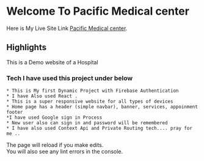 # Welcome To Pacific Medical center

Here is My Live Site Link [Pacific Medical center](https://pacific-medical-center.web.app/).

## Highlights

This is a Demo website of a Hospital

### Tech I have used this project under below
    * This is My first Dynamic Project with Firebase Authentication
    * I have Also used React .
    * This is a super responsive website for all types of devices
    * Home page has a header (simple navbar), banner, services, appoinment footer
    *I have used Google sign in Process
    * New user also can sign in and password will be remembered
    * I have also used Context Api and Private Routing tech.... pray for me ..



The page will reload if you make edits.\
You will also see any lint errors in the console.

